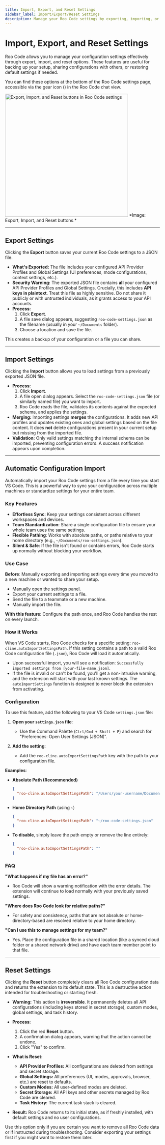 ```yaml
---
title: Import, Export, and Reset Settings
sidebar_label: Import/Export/Reset Settings
description: Manage your Roo Code settings by exporting, importing, or resetting them to defaults.
---
```


# Import, Export, and Reset Settings

Roo Code allows you to manage your configuration settings effectively through export, import, and reset options. These features are useful for backing up your setup, sharing configurations with others, or restoring default settings if needed.

You can find these options at the bottom of the Roo Code settings page, accessible via the gear icon (<i class="codicon codicon-gear"></i>) in the Roo Code chat view.

<img src="/img/settings-management/settings-management.png" alt="Export, Import, and Reset buttons in Roo Code settings" width="400" />
*Image: Export, Import, and Reset buttons.*

---

## Export Settings

Clicking the **Export** button saves your current Roo Code settings to a JSON file.

*   **What's Exported:** The file includes your configured API Provider Profiles and Global Settings (UI preferences, mode configurations, context settings, etc.).
*   **Security Warning:** The exported JSON file contains **all** your configured API Provider Profiles and Global Settings. Crucially, this includes **API keys in plaintext**. Treat this file as highly sensitive. Do not share it publicly or with untrusted individuals, as it grants access to your API accounts.
*   **Process:**
    1.  Click **Export**.
    2.  A file save dialog appears, suggesting `roo-code-settings.json` as the filename (usually in your `~/Documents` folder).
    3.  Choose a location and save the file.

This creates a backup of your configuration or a file you can share.

---

## Import Settings

Clicking the **Import** button allows you to load settings from a previously exported JSON file.

*   **Process:**
    1.  Click **Import**.
    2.  A file open dialog appears. Select the `roo-code-settings.json` file (or similarly named file) you want to import.
    3.  Roo Code reads the file, validates its contents against the expected schema, and applies the settings.
*   **Merging:** Importing settings **merges** the configurations. It adds new API profiles and updates existing ones and global settings based on the file content. It does **not** delete configurations present in your current setup but missing from the imported file.
*   **Validation:** Only valid settings matching the internal schema can be imported, preventing configuration errors. A success notification appears upon completion.

---

## Automatic Configuration Import

Automatically import your Roo Code settings from a file every time you start VS Code. This is a powerful way to sync your configuration across multiple machines or standardize settings for your entire team.

### Key Features
- **Effortless Sync**: Keep your settings consistent across different workspaces and devices.
- **Team Standardization**: Share a single configuration file to ensure your whole team uses the same settings.
- **Flexible Pathing**: Works with absolute paths, or paths relative to your home directory (e.g., `~/Documents/roo-settings.json`).
- **Silent & Safe**: If the file isn't found or contains errors, Roo Code starts up normally without blocking your workflow.

### Use Case

**Before**: Manually exporting and importing settings every time you moved to a new machine or wanted to share your setup.
- Manually open the settings panel.
- Export your current settings to a file.
- Send the file to a teammate or a new machine.
- Manually import the file.

**With this feature**: Configure the path once, and Roo Code handles the rest on every launch.

### How it Works

When VS Code starts, Roo Code checks for a specific setting: `roo-cline.autoImportSettingsPath`. If this setting contains a path to a valid Roo Code configuration file (`.json`), Roo Code will load it automatically.

- Upon successful import, you will see a notification: `Successfully imported settings from [your-file-name.json]`.
- If the file is invalid or can't be found, you'll get a non-intrusive warning, and the extension will start with your last known settings. The `autoImportSettings` function is designed to never block the extension from activating.

### Configuration

To use this feature, add the following to your VS Code `settings.json` file:

1.  **Open your `settings.json` file**:
    *   Use the Command Palette (`Ctrl/Cmd + Shift + P`) and search for "Preferences: Open User Settings (JSON)".

2.  **Add the setting**:
    *   Add the `roo-cline.autoImportSettingsPath` key with the path to your configuration file.

**Examples**:

*   **Absolute Path (Recommended)**
    ```json
    {
      "roo-cline.autoImportSettingsPath": "/Users/your-username/Documents/dev-configs/roo-code.json"
    }
    ```

*   **Home Directory Path** (using `~`)
    ```json
    {
      "roo-cline.autoImportSettingsPath": "~/roo-code-settings.json"
    }
    ```

*   **To disable**, simply leave the path empty or remove the line entirely:
    ```json
    {
      "roo-cline.autoImportSettingsPath": ""
    }
    ```

### FAQ

**"What happens if my file has an error?"**
- Roo Code will show a warning notification with the error details. The extension will continue to load normally with your previously saved settings.

**"Where does Roo Code look for relative paths?"**
- For safety and consistency, paths that are not absolute or home-directory-based are resolved relative to your home directory.

**"Can I use this to manage settings for my team?"**
- Yes. Place the configuration file in a shared location (like a synced cloud folder or a shared network drive) and have each team member point to that file.
---

## Reset Settings

Clicking the **Reset** button completely clears all Roo Code configuration data and returns the extension to its default state. This is a destructive action intended for troubleshooting or starting fresh.

*   **Warning:** This action is **irreversible**. It permanently deletes all API configurations (including keys stored in secret storage), custom modes, global settings, and task history.

*   **Process:**
    1.  Click the red **Reset** button.
    2.  A confirmation dialog appears, warning that the action cannot be undone.
    3.  Click "Yes" to confirm.

*   **What is Reset:**
    *   **API Provider Profiles:** All configurations are deleted from settings and secret storage.
    *   **Global Settings:** All preferences (UI, modes, approvals, browser, etc.) are reset to defaults.
    *   **Custom Modes:** All user-defined modes are deleted.
    *   **Secret Storage:** All API keys and other secrets managed by Roo Code are cleared.
    *   **Task History:** The current task stack is cleared.

*   **Result:** Roo Code returns to its initial state, as if freshly installed, with default settings and no user configurations.

Use this option only if you are certain you want to remove all Roo Code data or if instructed during troubleshooting. Consider exporting your settings first if you might want to restore them later.